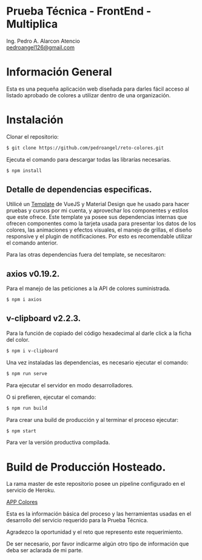# Prueba Técnica - FrontEnd - Multiplica 
Ing. Pedro A. Alarcon Atencio <br>
pedroangel126@gmail.com

# Información General
Esta es una pequeña aplicación web diseñada para darles fácil acceso al listado aprobado de colores a utilizar dentro de una organización.

# Instalación
Clonar el repositorio: 
```sh
$ git clone https://github.com/pedroangel/reto-colores.git
```
Ejecuta el comando para descargar todas las librarías necesarias.
```sh
$ npm install
```
## Detalle de dependencias especificas.
Utilicé un <a href="https://www.creative-tim.com/product/vue-material-dashboard" target="_blank">Template</a> de VueJS y Material Design que he usado para hacer pruebas y cursos por mi cuenta, y aprovechar los componentes y estilos que este ofrece. 
Este template ya posee sus dependencias internas que ofrecen componentes como la tarjeta usada para presentar los datos de los colores, las animaciones y efectos visuales, el manejo de grillas, el diseño responsive y el plugin de notificaciones. Por esto es recomendable utilizar el comando anterior.

Para las otras dependencias fuera del template, se necesitaron:

## axios v0.19.2.
Para el manejo de las peticiones a la API de colores suministrada.
```sh
$ npm i axios
```

## v-clipboard v2.2.3.
Para la función de copiado del código hexadecimal al darle click a la ficha del color.
```sh
$ npm i v-clipboard
```

Una vez instaladas las dependencias, es necesario ejecutar el comando:
```sh
$ npm run serve
```
Para ejecutar el servidor en modo desarrolladores.

O si prefieren, ejecutar el comando:
```sh
$ npm run build
```
Para crear una build de producción y al terminar el proceso ejecutar:
```sh
$ npm start
```
Para ver la versión productiva compilada.

# Build de Producción Hosteado.
La rama master de este repositorio posee un pipeline configurado en el servicio de Heroku.

<a href="https://reto-colores.herokuapp.com/colores" target="_blank">APP Colores</a>

Esta es la información básica del proceso y las herramientas usadas en el desarrollo del servicio requerido para la Prueba Técnica.

Agradezco la oportunidad y el reto que represento este requerimiento.

De ser necesario, por favor indicarme algún otro tipo de información que deba ser aclarada de mi parte. 
